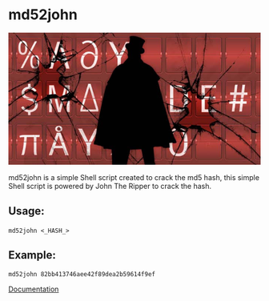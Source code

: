# md52john

![img](j.jpeg)

md52john is a simple Shell script created to crack the md5 hash, this simple Shell script is powered by John The Ripper to crack the hash.

## Usage:

```
md52john <_HASH_>
```

## Example:

```
md52john 82bb413746aee42f89dea2b59614f9ef
```

[Documentation](https://md52john.github.io/)
